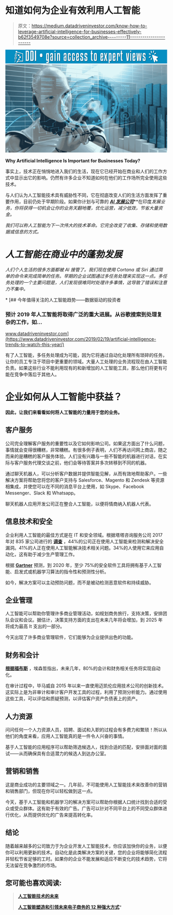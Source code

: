 # 知道如何为企业有效利用人工智能

> 原文：<https://medium.datadriveninvestor.com/know-how-to-leverage-artificial-intelligence-for-businesses-effectively-b62f3549708e?source=collection_archive---------11----------------------->

[![](img/3204001d41af6a353f205338ceeec615.png)](http://www.track.datadriveninvestor.com/1B9E)![](img/5882d6c3ebe232b617df83c7d28429d1.png)

**Why Artificial Intelligence Is Important for Businesses Today?**

事实上，技术正在悄悄地进入我们的生活，现在它已经开始在商业和人们的工作方式中显示出它的影响。仍然有许多企业不知道如何在他们的工作场所完全使用这些技术。

与人们认为人工智能技术具有威胁性不同，它在彻底改变人们的生活方面发挥了重要作用，目前仍处于早期阶段。如果你计划与可靠的 [***AI 发展公司***](https://www.weblineindia.com/artificial-intelligence-development.html)**在印度*发展业务，你将获得一切机会让你的业务天翻地覆，优化运营，减少低效，节省大量资金。*

*我们可以称人工智能为下一次伟大的技术革命。它完全改变了收集、存储和使用数据或信息的方式。*

# *人工智能在商业中的蓬勃发展*

*人们个人生活的很多方面都被 AI 接管了。我们现在使用 Cortana 或 Siri 通过简单的命令来完成简单的任务。早期的企业试图通过多任务处理来实现这一点。多任务处理的一个主要问题是，人们发现很难同时处理许多事情，这导致了错误和注意力不集中。*

*[](https://www.datadriveninvestor.com/2019/02/19/artificial-intelligence-trends-to-watch-this-year/) [## 今年值得关注的人工智能趋势——数据驱动的投资者

### 预计 2019 年人工智能将取得广泛的重大进展。从谷歌搜索到处理复杂的工作，如…

www.datadriveninvestor.com](https://www.datadriveninvestor.com/2019/02/19/artificial-intelligence-trends-to-watch-this-year/) 

有了人工智能，多任务处理成为可能，因为它将通过自动化处理所有琐碎的任务，让你的员工专注于项目中更重要的领域。大量人工处理的业务流程现在由人工智能负责。如果这些行业不能利用现有的和新增加的人工智能工具，那么他们将更有可能在竞争中落后于其他人。

# 企业如何从人工智能中获益？

**因此，让我们来看看如何将人工智能的力量用于您的业务。**

## 客户服务

公司完全理解客户服务的重要性以及它如何影响公司。如果这方面出了什么问题，事情就会变得很糟糕，非常糟糕。有很多例子表明，人们不再访问网上商店，随之而来的是糟糕的客户服务体验。人们没有兴趣与一些不智能的机器进行对话，在实际与客户服务代理交谈之前，他们会等待答案并多次转移到不同的机器。

通过聊天机器人，可以分析客户数据并提供智能见解，从而有效地帮助客户。一些解决方案将帮助您将您的客户支持与 Salesforce、Magento 和 Zendesk 等资源相集成，并使您可以在不同的消息平台上使用，如 Skype、Facebook Messenger、Slack 和 Whatsapp。

聊天机器人应用开发公司正在整合人工智能，以便将情商纳入机器人代表。

## 信息技术和安全

企业利用人工智能的最佳方式是在 IT 和安全领域。根据塔塔咨询服务公司 2017 年对 835 家公司进行的 [**调查**](http://sites.tcs.com/artificial-intelligence/) ，44%的公司正在使用人工智能来检测和解决安全漏洞。41%的人正在使用人工智能解决技术相关问题。34%的人使用它来应用自动化，这有助于减少生产管理工作。

根据 [**Gartner**](https://www.healthcareitnews.com/news/ai-will-usher-new-generation-advanced-security-software) 预测，到 2020 年，至少 75%的安全软件工具将拥有基于人工智能、启发式或机器学习算法的指令性和预测性分析。

如今，解决方案可以主动预防问题，而不是被动检测恶意软件和持续威胁。

## 企业管理

人工智能可以帮助你管理许多商业管理活动，如规划商务旅行，支持决策，安排团队会议和会议。据估计，决策支持方面的支出在未来几年将会增加，到 2025 年将成为最高 It 支出的一部分。

今天出现了许多商业管理软件，它们能够为企业提供出色的功能。

## 财务和会计

[**根据福布斯**](https://www.forbes.com/sites/forbesfinancecouncil/2017/03/13/how-ai-cloud-and-robots-will-revolutionize-smb-accounting/#7e080a2c10b7) ，埃森哲指出，未来几年，80%的会计和财务相关任务将实现自动化。

在审计过程中，毕马威自 2015 年以来一直使用迈凯伦应用技术公司的创新技术。这实际上是为非审计和审计客户开发工具的过程，利用了预测分析能力。通过使用这些工具，可以评估和质疑预测，以评估客户资产负债表上的资产。

## 人力资源

问问任何一个人力资源人员，招聘、面试和入职的过程会有多费力和繁琐！所以从他们的角度来看，应用人工智能真的是一件令人兴奋的事情。

基于人工智能的应用程序可以帮助筛选候选人，找到合适的匹配，安排面对面的面试——从而确保具有合适潜力的候选人到达办公室。

## 营销和销售

这是商业成功的主要领域之一。几年前，不可能使用人工智能技术来改善你的营销和销售部门，但现在你可以轻松做到这一点。

今天，基于人工智能和机器学习的解决方案可以帮助你根据人口统计找到合适的受众或受众群体。这有助于有效的广告。广告可以针对不同平台上的不同受众群体进行优化，从而提供优化的广告来提高转化率。

## 结论

随着越来越多的公司致力于为企业开发人工智能技术，你应该加快你的业务，以便你可以利用更新的技术。自动化是此类解决方案的关键，您的企业将能够简化流程并轻松节省足够的工时。如果你的企业不能发展和适应不断变化的技术趋势，它将无法留在竞争激烈的市场。

## 您可能也喜欢阅读:

> [**人工智能技术的未来**](https://dzone.com/articles/2019-lets-take-a-look-into-the-future-of-ai-techno)
> 
> [**人工智能塑造和引领未来电子商务的 12 种强大方式**](https://www.linkedin.com/pulse/top-13-ways-artificial-intelligence-shaping-taking-future-solanki/)*